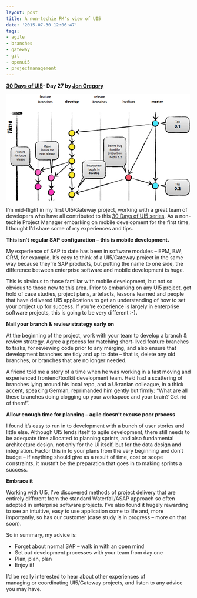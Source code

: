 ```yaml
---
layout: post
title: A non-techie PM's view of UI5
date: '2015-07-30 12:06:47'
tags:
- agile
- branches
- gateway
- git
- openui5
- projectmanagement
---
```


**[30 Days of UI5](/2015/07/04/30-days-of-ui5/)- Day 27 by [Jon Gregory](https://twitter.com/jongregs)**

![](/content/images/2018/02/branches.png)

I’m mid-flight in my first UI5/Gateway project, working with a great team of developers who have all contributed to this [30 Days of UI5 series](/2015/07/04/30-days-of-ui5/). As a non-techie Project Manager embarking on mobile development for the first time, I thought I’d share some of my experiences and tips.

**This isn’t regular SAP configuration – this is mobile development.**

My experience of SAP to date has been in software modules – EPM, BW, CRM, for example. It’s easy to think of a UI5/Gateway project in the same way because they’re SAP products, but putting the name to one side, the difference between enterprise software and mobile development is huge.

This is obvious to those familiar with mobile development, but not so obvious to those new to this area. Prior to embarking on any UI5 project, get hold of case studies, project plans, artefacts, lessons learned and people that have delivered UI5 applications to get an understanding of how to set your project up for success. If you’re experience is largely in enterprise software projects, this is going to be very different :-)**.**

**Nail your branch & review strategy early on**

At the beginning of the project, work with your team to develop a branch & review strategy. Agree a process for matching short-lived feature branches to tasks, for reviewing code prior to any merging, and also ensure that development branches are tidy and up to date – that is, delete any old branches, or branches that are no longer needed.

A friend told me a story of a time when he was working in a fast moving and experienced frontend/toolkit development team. He’d had a scattering of branches lying around his local repo, and a Ukranian colleague, in a thick accent, speaking German, reprimanded him gently but firmly: “What are all these branches doing clogging up your workspace and your brain? Get rid of them!”.

**Allow enough time for planning – agile doesn’t excuse poor process**

I found it’s easy to run in to development with a bunch of user stories and little else. Although UI5 lends itself to agile development, there still needs to be adequate time allocated to planning sprints, and also fundamental architecture design, not only for the UI itself, but for the data design and integration. Factor this in to your plans from the very beginning and don’t budge – if anything should give as a result of time, cost or scope constraints, it mustn’t be the preparation that goes in to making sprints a success.

**Embrace it**

Working with UI5, I’ve discovered methods of project delivery that are entirely different from the standard Waterfall/ASAP approach so often adopted in enterprise software projects. I’ve also found it hugely rewarding to see an intuitive, easy to use application come to life and, more importantly, so has our customer (case study is in progress – more on that soon).

So in summary, my advice is:

- Forget about normal SAP – walk in with an open mind
- Set out development processes with your team from day one
- Plan, plan, plan
- Enjoy it!

I’d be really interested to hear about other experiences of managing or coordinating UI5/Gateway projects, and listen to any advice you may have.


